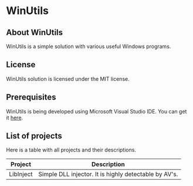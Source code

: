 # WinUtils
## About WinUtils
WinUtils is a simple solution with various useful Windows programs.

## License
WinUtils solution is licensed under the MIT license.

## Prerequisites
WinUtils is being developed using Microsoft Visual Studio IDE. You can get it [here](https://visualstudio.microsoft.com/).

## List of projects
Here is a table with all projects and their descriptions.

|Project|Description|
|-------|-----------|
|LibInject|Simple DLL injector. It is highly detectable by AV's.|